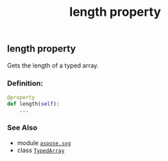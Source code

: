 ﻿---
title: length property
second_title: Aspose.SVG for Python via .NET API References
description: 
type: docs
weight: 60
url: /python-net/aspose.svg/typedarray/length/
is_root: false
---

## length property


Gets the length of a typed array.
### Definition:
```python
@property
def length(self):
    ...
```

### See Also
* module [`aspose.svg`](../../)
* class [`TypedArray`](/svg/python-net/aspose.svg/typedarray)
